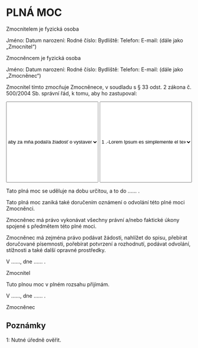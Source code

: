 <!-- Required meta tags -->
<meta charset="utf-8">
<meta name="viewport" content="width=device-width, initial-scale=1">
<!-- Bootstrap CSS -->
<link href="https://cdn.jsdelivr.net/npm/bootstrap@5.0.0-beta2/dist/css/bootstrap.min.css" rel="stylesheet" integrity="sha384-BmbxuPwQa2lc/FVzBcNJ7UAyJxM6wuqIj61tLrc4wSX0szH/Ev+nYRRuWlolflfl" crossorigin="anonymous">
<script src="https://cdn.jsdelivr.net/npm/bootstrap@5.0.0-beta2/dist/js/bootstrap.bundle.min.js" integrity="sha384-b5kHyXgcpbZJO/tY9Ul7kGkf1S0CWuKcCD38l8YkeH8z8QjE0GmW1gYU5S9FOnJ0" crossorigin="anonymous"></script>

<style>select option{
  width:200px;
  height: auto;
  word-wrap: break-word;
  white-space: normal;
}
select{
  height: 220px;
  width:250px;
}</style>

# PLNÁ MOC

Zmocnitelem je fyzická osoba

Jméno:
Datum narození:
Rodné číslo:
Bydliště: 
Telefon: 
E-mail: 
(dále jako „Zmocnitel“)

Zmocněncem je fyzická osoba

Jméno:
Datum narození:
Rodné číslo: 
Bydliště: 
Telefon: 
E-mail: 
(dále jako „Zmocněnec“)

Zmocnitel tímto zmocňuje Zmocněnece, v soudladu s § 33 odst. 2 zákona č. 500/2004 Sb. správní řád, k tomu, aby ho zastupoval:

<select class="form-select form-select-lg mb-3" aria-label=".form-select-lg example">
  <option selected><div>aby za mňa podal/a žiadosť o vystavenie duplikátu rodného listu a prevzal/a duplikát rodného listu. <sup>[1](https://www.zakonyprolidi.cz/cs/2000-301#p25-8)</sup></div></option>
  <option value="1">One</option>
  <option value="2">Two</option>
  <option value="3">Three</option>
</select>

<select>
    <option><div class="po">1 .-Lorem Ipsum es simplemente el texto de relleno de las imprentas y archivos de texto. Lorem Ipsum ha sido el texto de relleno estándar de las industrias desde el año 1500</div></option>
    <option><div class="po">2 .-Lorem Ipsum es simplemente el texto de relleno de las imprentas y archivos de texto. Lorem Ipsum ha sido el texto de relleno estándar de las industrias desde el año 1500</div></option>
    <option><div class="po">3 .-Lorem Ipsum es simplemente el texto de relleno de las imprentas y archivos de texto. Lorem Ipsum ha sido el texto de relleno estándar de las industrias desde el año 1500</div></option>
    
</select>

Tato plná moc se uděluje na dobu určitou, a to do ...... .

Tato plná moc zaniká také doručením oznámení o odvolání této plné moci Zmocněnci.

Zmocněnec má právo vykonávat všechny právní a/nebo faktické úkony spojené s předmětem této plné moci.

Zmocněnec má zejména právo podávat žádosti, nahlížet do spisu, přebírat doručované písemnosti, pořebírat potvrzení a rozhodnutí, podávat odvolání, stížnosti a také další opravné prostředky.



V ......, dne ...... .

Zmocnitel




Tuto plnou moc v plném rozsahu přijímám.



V ......, dne ...... .

Zmocněnec


## Poznámky

<a name="https://www.zakonyprolidi.cz/cs/2000-301#p25-8">1</a>: Nutné úředně ověřit.
